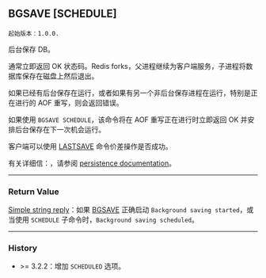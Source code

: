 ## BGSAVE [SCHEDULE]

    起始版本：1.0.0.

后台保存 DB。

通常立即返回 OK 状态码。Redis forks，父进程继续为客户端服务，子进程将数据库保存在磁盘上然后退出。

如果已经有后台保存在运行，或者如果有另一个非后台保存进程在运行，特别是正在进行的 AOF 重写，则会返回错误。

如果使用 `BGSAVE SCHEDULE`，该命令将在 AOF 重写正在进行时立即返回 OK 并安排后台保存在下一次机会运行。

客户端可以使用 [LASTSAVE](LASTSAVE.md) 命令价差操作是否成功。

有关详细信：，请参阅 [persistence documentation](../topics/persistence.md)。

---

### Return Value

[Simple string reply](../topics/protocol.md#resp-simple-strings)：如果 [BGSAVE](BGSAVE.md) 正确启动 `Background saving started`，或当使用 `SCHEDULE` 子命令时，`Background saving scheduled`。

---

### History

- &gt;= 3.2.2：增加 `SCHEDULED` 选项。